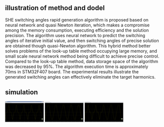 ## illustration of method and dodel

SHE switching angles rapid generation algorithm is proposed based on neural network and quasi Newton iteration, which makes a compromise among the memory consumption, executing efficiency and the solution precision. The algorithm uses neural network to predict the switching angles of iterative initial value, and then switching angles of precise solution are obtained though quasi-Newton algorithm. This hybrid method better solves problems of the look-up table method occupying large memory, and small scale neural network method being difficult to achieve precise control. Compared to the look-up table method, data storage space of the algorithm was decreased by 95%. The algorithm execution time is approximately 70ms in STM32F407 board. The experimental results illustrate the generated switching angles can effectively eliminate the target harmonics.

## simulation

<img src="modulation_0.48.png" width= "25%">


<img src="modulation_0.8.png" width= "25%">


<img src="modulation_0.48_0.8.png" width= "25%">


